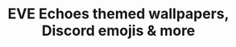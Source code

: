 ---
title: EVE Echoes themed wallpapers, Discord emojis & more
metaDescription: View and download wallpapers and posters created by the members of FTL Industries. A free set of Eve Echoes-themed Discord emojis can also be downloaded here!
ogImage: /images/og-image-2.jpg
banner: /images/providence.jpg
bannerHeight: short
posters:
  - poster: /uploads/wallpaper-1.png
  - poster: /uploads/wallpaper-2.png
  - poster: /uploads/wallpaper-3.png
  - poster: /uploads/wallpaper-4.png
  - poster: /uploads/wallpaper-5.png
  - poster: /uploads/wallpaper-6.png
  - poster: /uploads/wallpaper-7.png
  - poster: /uploads/no-talking.png
---
